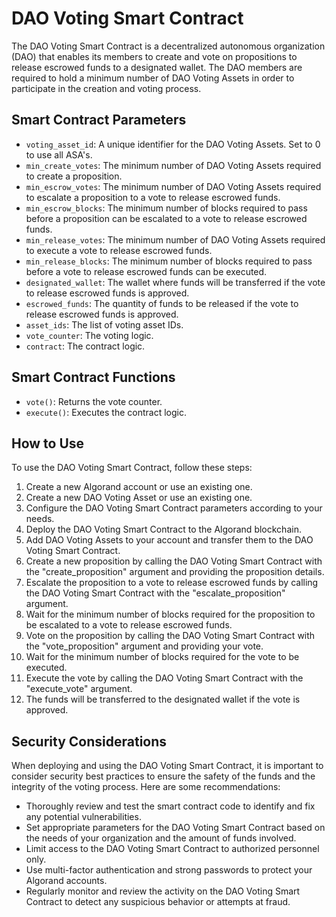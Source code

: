 # DAO Voting Smart Contract

The DAO Voting Smart Contract is a decentralized autonomous organization (DAO) that enables its members to create and vote on propositions to release escrowed funds to a designated wallet. The DAO members are required to hold a minimum number of DAO Voting Assets in order to participate in the creation and voting process.

## Smart Contract Parameters

- `voting_asset_id`: A unique identifier for the DAO Voting Assets. Set to 0 to use all ASA's.
- `min_create_votes`: The minimum number of DAO Voting Assets required to create a proposition.
- `min_escrow_votes`: The minimum number of DAO Voting Assets required to escalate a proposition to a vote to release escrowed funds.
- `min_escrow_blocks`: The minimum number of blocks required to pass before a proposition can be escalated to a vote to release escrowed funds.
- `min_release_votes`: The minimum number of DAO Voting Assets required to execute a vote to release escrowed funds.
- `min_release_blocks`: The minimum number of blocks required to pass before a vote to release escrowed funds can be executed.
- `designated_wallet`: The wallet where funds will be transferred if the vote to release escrowed funds is approved.
- `escrowed_funds`: The quantity of funds to be released if the vote to release escrowed funds is approved.
- `asset_ids`: The list of voting asset IDs.
- `vote_counter`: The voting logic.
- `contract`: The contract logic.

## Smart Contract Functions

- `vote()`: Returns the vote counter.
- `execute()`: Executes the contract logic.

## How to Use

To use the DAO Voting Smart Contract, follow these steps:

1. Create a new Algorand account or use an existing one.
2. Create a new DAO Voting Asset or use an existing one.
3. Configure the DAO Voting Smart Contract parameters according to your needs.
4. Deploy the DAO Voting Smart Contract to the Algorand blockchain.
5. Add DAO Voting Assets to your account and transfer them to the DAO Voting Smart Contract.
6. Create a new proposition by calling the DAO Voting Smart Contract with the "create_proposition" argument and providing the proposition details.
7. Escalate the proposition to a vote to release escrowed funds by calling the DAO Voting Smart Contract with the "escalate_proposition" argument.
8. Wait for the minimum number of blocks required for the proposition to be escalated to a vote to release escrowed funds.
9. Vote on the proposition by calling the DAO Voting Smart Contract with the "vote_proposition" argument and providing your vote.
10. Wait for the minimum number of blocks required for the vote to be executed.
11. Execute the vote by calling the DAO Voting Smart Contract with the "execute_vote" argument.
12. The funds will be transferred to the designated wallet if the vote is approved.

## Security Considerations

When deploying and using the DAO Voting Smart Contract, it is important to consider security best practices to ensure the safety of the funds and the integrity of the voting process. Here are some recommendations:

- Thoroughly review and test the smart contract code to identify and fix any potential vulnerabilities.
- Set appropriate parameters for the DAO Voting Smart Contract based on the needs of your organization and the amount of funds involved.
- Limit access to the DAO Voting Smart Contract to authorized personnel only.
- Use multi-factor authentication and strong passwords to protect your Algorand accounts.
- Regularly monitor and review the activity on the DAO Voting Smart Contract to detect any suspicious behavior or attempts at fraud.


